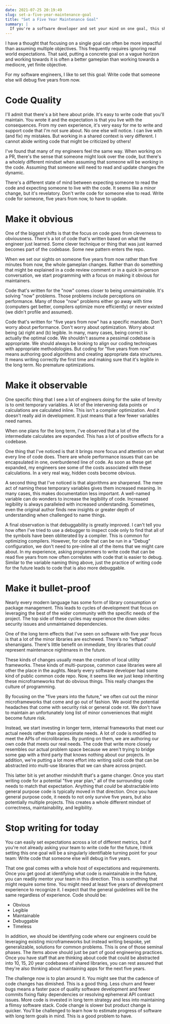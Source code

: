 ```yaml
---
date: 2021-07-25 20:19:49
slug: set-a-five-year-maintenance-goal
title: "Set a Five Year Maintenance Goal"
summary: |
  If you're a software developer and set your mind on one goal, this should be it.
---
```

I have a thought that focusing on a single goal can often be more impactful than assuming multiple objectives.  This frequently requires ignoring real world expectations.  That said, putting a concrete goal on a vague horizon and working towards it is often a better gameplan than working towards a mediocre, yet finite objective.

For my software engineers, I like to set this goal: Write code that someone else will debug five years from now.

# Code Quality

I'll admit that there's a bit here about pride.  It's easy to write code that you'll maintain.  You wrote it and the expectation is that you live with the consequences.  From my own experience, it's very easy for me to write and support code that I'm not sure about.  No one else will notice.  I can live with (and fix) my mistakes.  But working in a shared context is very different.  I cannot abide writing code that might be criticized by others!

I've found that many of my engineers feel the same way.  When working on a PR, there's the sense that someone might look over the code, but there's a wholely different mindset when assuming that someone will be *working* in the code.  Assuming that someone will need to read and update changes the dynamic.

There's a different state of mind between expecting someone to read the code and expecting someone to live with the code.  It seems like a minor change, but it's revelatory.  Don't write code for someone else to read.  Write code for someone, five years from now, to have to update.

# Make it obvious

One of the biggest shifts is that the focus on code goes from cleverness to obviousness.  There's a lot of code that's written based on what the engineer just learned.  Some clever technique or thing that was just learned becomes part of the codebase.  Some new pattern enters the repo.

When we set our sights on someone five years from now rather than five minutes from now, the whole gameplan changes.  Rather than do something that might be explained in a code review comment or in a quick in-person conversation, we start programming with a focus on making it obvious for maintainers.

Code that's written for the "now" comes closer to being unmaintainable. It's solving "now" problems.  Those problems include perceptions on performance.  Many of those "now" problems either go away with time (computers get better, compilers optimize more efficiently) or never existed (we didn't profile and assumed).

Code that's written for "five years from now" has a specific mandate.  Don't worry about performance.  Don't worry about optimization.  Worry about being (a) right and (b) legible.  In many, many cases, being correct is actually the optimal code.  We shouldn't assume a pessimal codebase is appropriate.  We should always be looking to align our coding techniques with appropriate methodologies.  But coding for "five years from now" means authoring good algorithms and creating appropriate data structures.  It means writing correctly the first time and making sure that it's legible in the long term.  No premature optimizations.

# Make it observable

One specific thing that I see a lot of engineers doing for the sake of brevity is to omit temporary variables.  A lot of the intervening data points or calculations are calculated inline.  This isn't a compiler optimization.  And it doesn't really aid in development.  It just means that a few fewer variables need names.

When one plans for the long term, I've observed that a lot of the intermediate calculates are expanded.  This has a lot of positive effects for a codebase.

One thing that I've noticed is that it brings more focus and attention on what every line of code does.  There are whole performance issues that can be encapsulated in one, overburdened line of code.  As soon as these get expanded, my engineers see some of the costs associated with these calculations.  In a very real way, hidden costs become obvious.

A second thing that I've noticed is that algorithms are sharpened.  The mere act of naming these temporary variables gives them increased meaning.  In many cases, this makes documentation less important.  A well-named variable can do wonders to increase the legibility of code.  Increased legibility is always paralleled with increased understanding.  Sometimes, even the original author finds new insights or greater depth of understanding when challenged to name things.

A final observation is that debuggability is greatly improved.  I can't tell you how often I've tried to use a debugger to inspect code only to find that all of the symbols have been obliterated by a compiler.  This is common for optimizing compilers.  However, for code that can be run in a "Debug" configuration, we don't need to pre-inline all of the items that we might care about.  In my experience, asking programmers to write code that can be read five years from now often correlates with code that is easier to debug.  Similar to the variable naming thing above, just the practice of writing code for the future leads to code that is also more debuggable.

# Make it bullet-proof

Nearly every modern language has some form of library consumption or package management.  This leads to cycles of development that focus on leveraging the best of the wider community with the specific needs of the project.  The top side of these cycles may experience the down sides: security issues and unmaintained dependencies.

One of the long term effects that I've seen on software with five year focus is that a lot of the minor libraries are eschewed.  There's no "leftpad" shenanigans.  There's little benefit on immediate, tiny libraries that *could* represent maintenance nightmares in the future.

These kinds of changes usually mean the creation of local utility frameworks.  These kinds of multi-purpose, common case libraries were all other the place in the aughts.  Nearly every software developer had some kind of public common code repo.  Now, it seems like we just keep inheriting these microframeworks that do obvious things.  This really changes the culture of programming.

By focusing on the "five years into the future," we often cut out the minor microframeworks that come and go out of fashion.  We avoid the potential headaches that come with security risk or general code rot.  We don't have to maintain an unfortunately long list of minor conveniences that might become future risk.

Instead, we start investing in longer term, internal frameworks that meet our actual needs rather than approximate needs.  A lot of code is modified to meet the APIs of microlibraries.  By punting on them, we are authoring our own code that meets our real needs.  The code that write more closely resembles our actual problem space because we aren't trying to bridge some gap with a third party that knows nothing about our projects.  In addition, we're putting a lot more effort into writing solid code that can be abstracted into multi-use libraries that we can share across project.

This latter bit is yet another mindshift that's a game changer.  Once you start writing code for a potential "five year plan," all of the surrounding code needs to match that expectation.  Anything that *could* be abstractable into general purpose code is typically moved in that direction.  Once you have general purpose code, it needs to not only survive five years, but also potentially multiple projects.  This creates a whole different mindset of correctness, maintainability, and legibility.

# Stop writing for today

You can easily set expectations across a lot of different metrics, but if you're not already asking your team to write code for the future, I think setting this one goal will be a singularly identifiable turning point for your team: Write code that someone else will debug in five years.

That one goal comes with a whole host of expectations and requirements.  Once you get good at identifying what code is maintainable in the future, you can readily mentor your team in this direction.  This is something that might require some time.  You might need at least five years of development experience to recognize it.  I expect that the general guidelines will be the same regardless of experience.  Code should be:

* Obvious
* Legible
* Maintainable
* Debuggable
* Timeless

In addition, we should be identifying code where our engineers could be leveraging existing microframeworks but instead writing bespoke, yet generalizable, solutions for common problems.  This is one of those seminal phases.  The items above should just be part of good engineering practices.  Once you have staff that are thinking about code that could be abstracted into 10, 15, 20 year codebases of shared libraries, you can rest assured that they're also thinking about maintaining apps for the next five years.

The challenge now is to plan around it.  You might see that the cadence of code changes has dimished.  This is a good thing.  Less churn and fewer bugs means a faster pace of quality software development and fewer commits fixing flaky dependencies or resolving ephemeral API contract issues.  More code is invested in long term strategy and less into maintaining a flimsy software stack.  Code change is slower but product change is quicker.  You'll be challenged to learn how to estimate progress of software with long term goals in mind.  This is a good problem to have.
